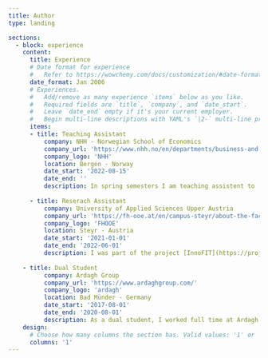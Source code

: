 ```yaml
---
title: Author
type: landing

sections:
  - block: experience
    content:
      title: Experience
      # Date format for experience
      #   Refer to https://wowchemy.com/docs/customization/#date-format
      date_format: Jan 2006
      # Experiences.
      #   Add/remove as many experience `items` below as you like.
      #   Required fields are `title`, `company`, and `date_start`.
      #   Leave `date_end` empty if it's your current employer.
      #   Begin multi-line descriptions with YAML's `|2-` multi-line prefix.
      items:
      - title: Teaching Assistant
          company: NHH - Norwegian School of Economics
          company_url: 'https://www.nhh.no/en/departments/business-and-management-science/'
          company_logo: 'NHH'
          location: Bergen - Norway
          date_start: '2022-08-15'
          date_end: ''
          description: In spring semesters I am teaching assistent to [Mario Guajardos](https://www.nhh.no/en/employees/faculty/mario-guajardo/) course on Supplu Chain Management (Master Level). In fall semesters I am teaching assistent to [Giacomo Beninis](https://www.nhh.no/en/employees/faculty/giacomo-benini/) course on pricing Analytics and Revenue Management (Master level).
      
      - title: Reserach Assistant
          company: University of Applied Sciences Upper Austria
          company_url: 'https://fh-ooe.at/en/campus-steyr/about-the-faculty'
          company_logo: 'FHOOE'
          location: Steyr - Austria
          date_start: '2021-01-01'
          date_end: '2022-06-01'
          description: I was part of the project [InnoFIT](https://projekte.ffg.at/projekt/3042801).My main tasks were the development of simulations for production planning, the development of tools to improve production planning and communication with industry partners.
      
    - title: Dual Student
          company: Ardagh Group
          company_url: 'https://www.ardaghgroup.com/'
          company_logo: 'ardagh'
          location: Bad Münder - Germany
          date_start: '2017-08-01'
          date_end: '2020-08-01'
          description: As a dual student, I worked full time at Ardagh Glass in Bad Münder for three months and then studied at University of applied Science Weserbergland for the next three months, repeating this cycle over a period of three years. At Ardagh, I gained hands-on experience in all aspects of the hollow glass production process and contributed to process improvement initiatives using Six Sigma methodologies.
    design:
      # Choose how many columns the section has. Valid values: '1' or '2'.
      columns: '1'
---
```



